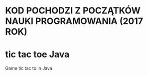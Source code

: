 # KOD POCHODZI Z POCZĄTKÓW NAUKI PROGRAMOWANIA (2017 ROK)
# tic tac toe Java
 Game tic tac to in Java
